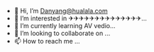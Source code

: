 - 👋 Hi, I’m Danyang@hualala.com
- 👀 I’m interested in ✈✈✈✈✈✈✈✈✈✈✈✈✈✈...
- 🌱 I’m currently learning AV vedio...
- 💞️ I’m looking to collaborate on ...
- 📫 How to reach me ...

<!---
yang@hualala.com/yang is a ✨ special ✨ repository because its `README.md` (this file) appears on your GitHub profile.
You can click the Preview link to take a look at your changes.
--->
